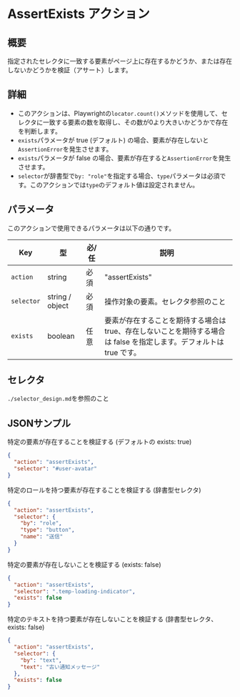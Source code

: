 # AssertExists アクション

## 概要
指定されたセレクタに一致する要素がページ上に存在するかどうか、または存在しないかどうかを検証（アサート）します。

## 詳細
- このアクションは、Playwrightの`locator.count()`メソッドを使用して、セレクタに一致する要素の数を取得し、その数が0より大きいかどうかで存在を判断します。
- `exists`パラメータが true (デフォルト) の場合、要素が存在しないと`AssertionError`を発生させます。
- `exists`パラメータが false の場合、要素が存在すると`AssertionError`を発生させます。
- `selector`が辞書型で`by: "role"`を指定する場合、`type`パラメータは必須です。このアクションでは`type`のデフォルト値は設定されません。

## パラメータ
このアクションで使用できるパラメータは以下の通りです。

| Key        | 型              | 必/任 | 説明              |
|------------|-----------------|------|------------------|
| `action`   | string          | 必須  | "assertExists" |
| `selector` | string / object | 必須  | 操作対象の要素。セレクタ参照のこと |
| `exists`   | boolean         | 任意  | 要素が存在することを期待する場合は true、存在しないことを期待する場合は false を指定します。デフォルトは true です。 |

## セレクタ
`./selector_design.md`を参照のこと

## JSONサンプル
特定の要素が存在することを検証する (デフォルトの exists: true)
```json
{
  "action": "assertExists",
  "selector": "#user-avatar"
}
```

特定のロールを持つ要素が存在することを検証する (辞書型セレクタ)
```json
{
  "action": "assertExists",
  "selector": {
    "by": "role",
    "type": "button",
    "name": "送信"
  }
}
```

特定の要素が存在しないことを検証する (exists: false)
```json
{
  "action": "assertExists",
  "selector": ".temp-loading-indicator",
  "exists": false
}
```

特定のテキストを持つ要素が存在しないことを検証する (辞書型セレクタ、exists: false)
```json
{
  "action": "assertExists",
  "selector": {
    "by": "text",
    "text": "古い通知メッセージ"
  },
  "exists": false
}
```